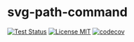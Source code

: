 # svg-path-command

[![Test Status](https://github.com/kimulaco/svg-path-command/workflows/Test/badge.svg)](https://github.com/kimulaco/svg-path-command/actions)
[![License MIT](https://img.shields.io/badge/License-MIT-green.svg)](https://opensource.org/licenses/MIT)
[![codecov](https://codecov.io/gh/kimulaco/svg-path-command/branch/main/graph/badge.svg?token=SL63YJ6XQ0)](https://codecov.io/gh/kimulaco/svg-path-command)

